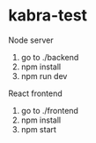 # kabra-test

Node server

1. go to ./backend
2. npm install
3. npm run dev

React frontend

1. go to ./frontend
2. npm install
3. npm start
